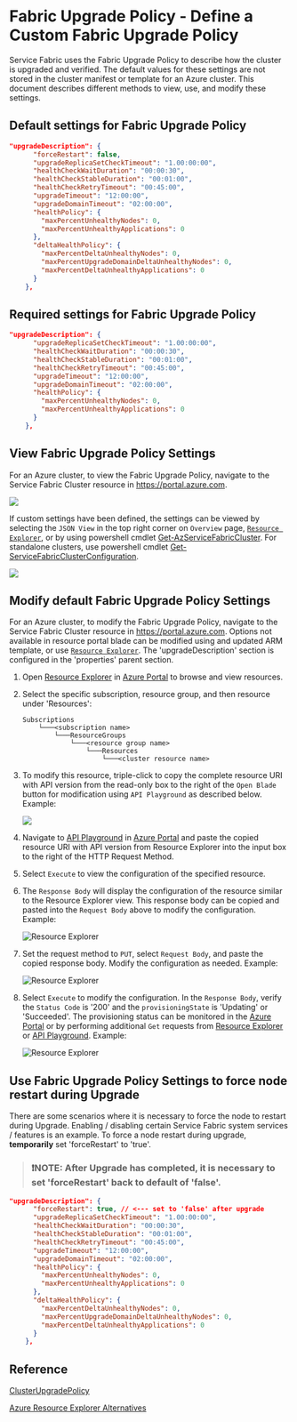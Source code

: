 # Fabric Upgrade Policy - Define a Custom Fabric Upgrade Policy

Service Fabric uses the Fabric Upgrade Policy to describe how the cluster is upgraded and verified. The default values for these settings are not stored in the cluster manifest or template for an Azure cluster. This document describes different methods to view, use, and modify these settings.

## Default settings for Fabric Upgrade Policy

```json
"upgradeDescription": {
      "forceRestart": false,
      "upgradeReplicaSetCheckTimeout": "1.00:00:00",
      "healthCheckWaitDuration": "00:00:30",
      "healthCheckStableDuration": "00:01:00",
      "healthCheckRetryTimeout": "00:45:00",
      "upgradeTimeout": "12:00:00",
      "upgradeDomainTimeout": "02:00:00",
      "healthPolicy": {
        "maxPercentUnhealthyNodes": 0,
        "maxPercentUnhealthyApplications": 0
      },
      "deltaHealthPolicy": {
        "maxPercentDeltaUnhealthyNodes": 0,
        "maxPercentUpgradeDomainDeltaUnhealthyNodes": 0,
        "maxPercentDeltaUnhealthyApplications": 0
      }
    },
```

## Required settings for Fabric Upgrade Policy

```json
"upgradeDescription": {
      "upgradeReplicaSetCheckTimeout": "1.00:00:00",
      "healthCheckWaitDuration": "00:00:30",
      "healthCheckStableDuration": "00:01:00",
      "healthCheckRetryTimeout": "00:45:00",
      "upgradeTimeout": "12:00:00",
      "upgradeDomainTimeout": "02:00:00",
      "healthPolicy": {
        "maxPercentUnhealthyNodes": 0,
        "maxPercentUnhealthyApplications": 0
      }
    },
```

## View Fabric Upgrade Policy Settings

For an Azure cluster, to view the Fabric Upgrade Policy, navigate to the Service Fabric Cluster resource in https://portal.azure.com.

![](../media/portal-upgrade-policy1.png)

If custom settings have been defined, the settings can be viewed by selecting the `JSON View` in the top right corner on `Overview` page, [`Resource Explorer`](https://portal.azure.com/#view/HubsExtension/ArmExplorerBlade), or by using powershell cmdlet [Get-AzServiceFabricCluster](https://docs.microsoft.com/powershell/module/az.servicefabric/get-azservicefabriccluster). For standalone clusters, use powershell cmdlet [Get-ServiceFabricClusterConfiguration](https://docs.microsoft.com/powershell/module/servicefabric/get-servicefabricclusterconfiguration?view=azureservicefabricps).

![](../media/azure-resource-explorer-alternatives/portal-resource-view.png)

## Modify default Fabric Upgrade Policy Settings

For an Azure cluster, to modify the Fabric Upgrade Policy, navigate to the Service Fabric Cluster resource in https://portal.azure.com. Options not available in resource portal blade can be modified using and updated ARM template, or use [`Resource Explorer`](https://portal.azure.com/#view/HubsExtension/ArmExplorerBlade). The 'upgradeDescription' section is configured in the 'properties' parent section.

1. Open [Resource Explorer](https://portal.azure.com/#view/HubsExtension/ArmExplorerBlade) in [Azure Portal](https://portal.azure.com/) to browse and view resources.

1. Select the specific subscription, resource group, and then resource under 'Resources':

    ```text
    Subscriptions
        └───<subscription name>
            └───ResourceGroups
                └───<resource group name>
                    └───Resources
                        └───<cluster resource name>
    ```

1. To modify this resource, triple-click to copy the complete resource URI with API version from the read-only box to the right of the `Open Blade` button for modification using `API Playground` as described below. Example:

    ![](../media/azure-resource-explorer-alternatives/portal-resource-explorer-cluster-resource-highlight.png)

1. Navigate to [API Playground](https://ms.portal.azure.com/#view/Microsoft_Azure_Resources/ArmPlayground) in [Azure Portal](https://portal.azure.com/) and paste the copied resource URI with API version from Resource Explorer into the input box to the right of the HTTP Request Method.

1. Select `Execute` to view the configuration of the specified resource.

1. The `Response Body` will display the configuration of the resource similar to the Resource Explorer view. This response body can be copied and pasted into the `Request Body` above to modify the configuration. Example:

    ![Resource Explorer](../media/azure-resource-explorer-alternatives/api-playground-cluster-get.png)

1. Set the request method to `PUT`, select `Request Body`, and paste the copied response body. Modify the configuration as needed. Example:

    ![Resource Explorer](../media/azure-resource-explorer-alternatives/api-playground-cluster-put.png)

1. Select `Execute` to modify the configuration. In the `Response Body`, verify the `Status Code` is '200' and the `provisioningState` is 'Updating' or 'Succeeded'. The provisioning status can be monitored in the [Azure Portal](https://portal.azure.com/) or by performing additional `Get` requests from [Resource Explorer](https://portal.azure.com/#view/HubsExtension/ArmExplorerBlade) or [API Playground](https://ms.portal.azure.com/#view/Microsoft_Azure_Resources/ArmPlayground). Example:

    ![Resource Explorer](../media/azure-resource-explorer-alternatives/api-playground-cluster-put-response.png)


## Use Fabric Upgrade Policy Settings to force node restart during Upgrade

There are some scenarios where it is necessary to force the node to restart during Upgrade. Enabling / disabling certain Service Fabric system services / features is an example. To force a node restart during upgrade, **temporarily** set 'forceRestart' to 'true'.

> ### :exclamation:NOTE: After Upgrade has completed, it is necessary to set 'forceRestart' back to default of 'false'.

```json
"upgradeDescription": {
      "forceRestart": true, // <--- set to 'false' after upgrade
      "upgradeReplicaSetCheckTimeout": "1.00:00:00",
      "healthCheckWaitDuration": "00:00:30",
      "healthCheckStableDuration": "00:01:00",
      "healthCheckRetryTimeout": "00:45:00",
      "upgradeTimeout": "12:00:00",
      "upgradeDomainTimeout": "02:00:00",
      "healthPolicy": {
        "maxPercentUnhealthyNodes": 0,
        "maxPercentUnhealthyApplications": 0
      },
      "deltaHealthPolicy": {
        "maxPercentDeltaUnhealthyNodes": 0,
        "maxPercentUpgradeDomainDeltaUnhealthyNodes": 0,
        "maxPercentDeltaUnhealthyApplications": 0
      }
    },
```

## Reference

[ClusterUpgradePolicy](https://docs.microsoft.com/en-us/dotnet/api/microsoft.azure.management.servicefabric.models.clusterupgradepolicy?view=azure-dotnet)

[Azure Resource Explorer Alternatives](./azure-resource-explorer-alternatives.md)
